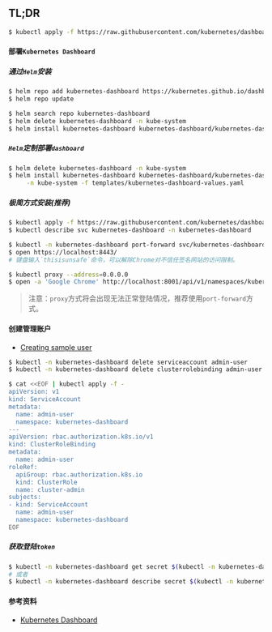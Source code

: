 ## TL;DR

```bash
$ kubectl apply -f https://raw.githubusercontent.com/kubernetes/dashboard/v2.3.1/aio/deploy/recommended.yaml
```

#### 部署`Kubernetes Dashboard`

##### 通过`Helm`安装

```bash
$ helm repo add kubernetes-dashboard https://kubernetes.github.io/dashboard/
$ helm repo update

$ helm search repo kubernetes-dashboard
$ helm delete kubernetes-dashboard -n kube-system
$ helm install kubernetes-dashboard kubernetes-dashboard/kubernetes-dashboard -n kube-system
```

##### `Helm`定制部署`dashboard`

```bash
$ helm delete kubernetes-dashboard -n kube-system
$ helm install kubernetes-dashboard kubernetes-dashboard/kubernetes-dashboard \
     -n kube-system -f templates/kubernetes-dashboard-values.yaml
```

##### 极简方式安装(推荐)

```bash
$ kubectl apply -f https://raw.githubusercontent.com/kubernetes/dashboard/v2.3.1/aio/deploy/recommended.yaml
$ kubectl describe svc kubernetes-dashboard -n kubernetes-dashboard

$ kubectl -n kubernetes-dashboard port-forward svc/kubernetes-dashboard 8443:443
$ open https://localhost:8443/
# 键盘输入`thisisunsafe`命令，可以解除Chrome对不信任签名网站的访问限制。

$ kubectl proxy --address=0.0.0.0
$ open -a 'Google Chrome' http://localhost:8001/api/v1/namespaces/kubernetes-dashboard/services/https:kubernetes-dashboard:/proxy/
```
> 注意：`proxy`方式将会出现无法正常登陆情况，推荐使用`port-forward`方式。

#### 创建管理账户

- [Creating sample user](https://github.com/kubernetes/dashboard/blob/master/docs/user/access-control/creating-sample-user.md)

```bash
$ kubectl -n kubernetes-dashboard delete serviceaccount admin-user
$ kubectl -n kubernetes-dashboard delete clusterrolebinding admin-user

$ cat <<EOF | kubectl apply -f -
apiVersion: v1
kind: ServiceAccount
metadata:
  name: admin-user
  namespace: kubernetes-dashboard
---
apiVersion: rbac.authorization.k8s.io/v1
kind: ClusterRoleBinding
metadata:
  name: admin-user
roleRef:
  apiGroup: rbac.authorization.k8s.io
  kind: ClusterRole
  name: cluster-admin
subjects:
- kind: ServiceAccount
  name: admin-user
  namespace: kubernetes-dashboard
EOF
```

##### 获取登陆`token`

```bash
$ kubectl -n kubernetes-dashboard get secret $(kubectl -n kubernetes-dashboard get sa/admin-user -o jsonpath="{.secrets[0].name}") -o go-template="{{.data.token | base64decode}}"
# 或者
$ kubectl -n kubernetes-dashboard describe secret $(kubectl -n kubernetes-dashboard get secret | grep admin-user | awk '{print $1}') | grep -E '^token' | cut -f2 -d':' | tr -d ' '
```

#### 参考资料

- [Kubernetes Dashboard](https://github.com/kubernetes/dashboard)

